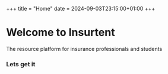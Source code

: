 +++ 
title = "Home" 
date = 2024-09-03T23:15:00+01:00 
+++

# Welcome to Insurtent

The resource platform for insurance professionals and students

### Lets get it
